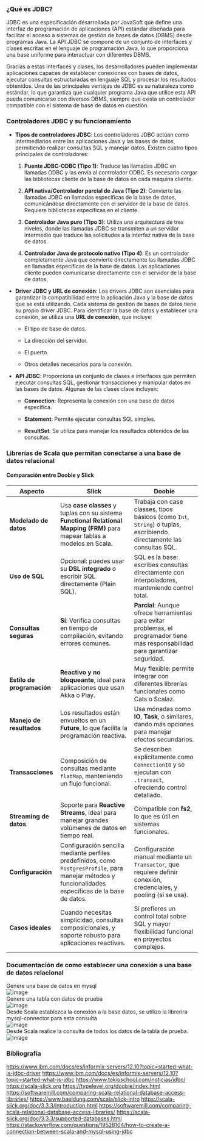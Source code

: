 ### **¿Qué es JDBC?**
JDBC es una especificación desarrollada por JavaSoft que define una interfaz de programación de aplicaciones (API) estándar diseñada para facilitar el acceso a sistemas de gestión de bases de datos (DBMS) desde programas Java. La API JDBC se compone de un conjunto de interfaces y clases escritas en el lenguaje de programación Java, lo que proporciona una base uniforme para interactuar con diferentes DBMS.

Gracias a estas interfaces y clases, los desarrolladores pueden implementar aplicaciones capaces de establecer conexiones con bases de datos, ejecutar consultas estructuradas en lenguaje SQL y procesar los resultados obtenidos. Una de las principales ventajas de JDBC es su naturaleza como estándar, lo que garantiza que cualquier programa Java que utilice esta API pueda comunicarse con diversos DBMS, siempre que exista un controlador compatible con el sistema de base de datos en cuestión.

### **Controladores JDBC y su funcionamiento**

-   **Tipos de controladores JDBC**: Los controladores JDBC actúan como intermediarios entre las aplicaciones Java y las bases de datos, permitiendo realizar consultas SQL y manejar datos. Existen cuatro tipos principales de controladores:
    
    1.  **Puente JDBC-ODBC (Tipo 1)**: Traduce las llamadas JDBC en llamadas ODBC y las envía al controlador ODBC. Es necesario cargar las bibliotecas cliente de la base de datos en cada máquina cliente.
        
    2.  **API nativa/Controlador parcial de Java (Tipo 2)**: Convierte las llamadas JDBC en llamadas específicas de la base de datos, comunicándose directamente con el servidor de la base de datos. Requiere bibliotecas específicas en el cliente.
        
    3.  **Controlador Java puro (Tipo 3)**: Utiliza una arquitectura de tres niveles, donde las llamadas JDBC se transmiten a un servidor intermedio que traduce las solicitudes a la interfaz nativa de la base de datos.
        
    4.  **Controlador Java de protocolo nativo (Tipo 4)**: Es un controlador completamente Java que convierte directamente las llamadas JDBC en llamadas específicas de la base de datos. Las aplicaciones cliente pueden comunicarse directamente con el servidor de la base de datos.
        
-   **Driver JDBC y URL de conexión**: Los drivers JDBC son esenciales para garantizar la compatibilidad entre la aplicación Java y la base de datos que se está utilizando. Cada sistema de gestión de bases de datos tiene su propio driver JDBC. Para identificar la base de datos y establecer una conexión, se utiliza una **URL de conexión**, que incluye:
    
    -   El tipo de base de datos.
        
    -   La dirección del servidor.
        
    -   El puerto.
        
    -   Otros detalles necesarios para la conexión.
        
-   **API JDBC**: Proporciona un conjunto de clases e interfaces que permiten ejecutar consultas SQL, gestionar transacciones y manipular datos en las bases de datos. Algunas de las clases clave incluyen:
    
    -   **Connection**: Representa la conexión con una base de datos específica.
        
    -   **Statement**: Permite ejecutar consultas SQL simples.
        
    -   **ResultSet**: Se utiliza para manejar los resultados obtenidos de las consultas.

### Librerías de Scala que permitan conectarse a una base de datos relacional
#### Comparación entre **Doobie** y **Slick**

| **Aspecto** | **Slick** | **Doobie** |
|---------------------------|-----------------------------------------------------------------------------------------------------------------------------------------------------------|-------------------------------------------------------------------------------------------------------------------------------------------------------------------------------------|
| **Modelado de datos** | Usa **case classes** y tuplas con su sistema **Functional Relational Mapping (FRM)** para mapear tablas a modelos en Scala. | Trabaja con case classes, tipos básicos (como `Int`, `String`) o tuplas, escribiendo directamente las consultas SQL. |
| **Uso de SQL** | Opcional: puedes usar su **DSL integrado** o escribir SQL directamente (Plain SQL). | SQL es la base: escribes consultas directamente con interpoladores, manteniendo control total. |
| **Consultas seguras** | **Sí**: Verifica consultas en tiempo de compilación, evitando errores comunes. | **Parcial**: Aunque ofrece herramientas para evitar problemas, el programador tiene más responsabilidad para garantizar seguridad. |
| **Estilo de programación**| **Reactivo y no bloqueante**, ideal para aplicaciones que usan Akka o Play. | Muy flexible: permite integrar con diferentes librerías funcionales como Cats o Scalaz. |
| **Manejo de resultados** | Los resultados están envueltos en un **Future**, lo que facilita la programación reactiva. | Usa mónadas como **IO**, **Task**, o similares, dando más opciones para manejar efectos secundarios. |
| **Transacciones** | Composición de consultas mediante `flatMap`, manteniendo un flujo funcional. | Se describen explícitamente como `ConnectionIO` y se ejecutan con `.transact`, ofreciendo control detallado. |
| **Streaming de datos** | Soporte para **Reactive Streams**, ideal para manejar grandes volúmenes de datos en tiempo real. | Compatible con **fs2**, lo que es útil en sistemas funcionales. |
| **Configuración** | Configuración sencilla mediante perfiles predefinidos, como `PostgresProfile`, para manejar métodos y funcionalidades específicas de la base de datos. | Configuración manual mediante un `Transactor`, que requiere definir conexión, credenciales, y pooling (si se usa). |
| **Casos ideales** | Cuando necesitas simplicidad, consultas composicionales, y soporte robusto para aplicaciones reactivas. | Si prefieres un control total sobre SQL y mayor flexibilidad funcional en proyectos complejos.
### Documentación de como establecer una conexión a una base de datos relacional
Genere una base de datos en mysql <br>
![image](https://github.com/user-attachments/assets/bc7da9cc-973c-44d6-a511-7e76106df688)<br>
Genere una tabla con datos de prueba <br>
![image](https://github.com/user-attachments/assets/5c2e7a76-03cf-48fe-ad26-e7caaed1f489) <br>
Desde Scala establezca la conexión a la base datos, se utilizo la librerira mysql-connector para esta consulta <br>
![image](https://github.com/user-attachments/assets/949c0cb9-6791-46b6-8005-a77c08175357) <br>
Desde Scala realice la consulta de todos los datos de la tabla de prueba.  <br>
![image](https://github.com/user-attachments/assets/becdfa45-2e73-485a-8384-6ac8bd0405c5)


### Bibliografía 
https://www.ibm.com/docs/es/informix-servers/12.10?topic=started-what-is-jdbc-driver
https://www.ibm.com/docs/es/informix-servers/12.10?topic=started-what-is-jdbc
https://www.tokioschool.com/noticias/jdbc/
https://scala-slick.org
https://typelevel.org/doobie/index.html
https://softwaremill.com/comparing-scala-relational-database-access-libraries/
https://www.baeldung.com/scala/slick-intro
https://scala-slick.org/doc/3.3.3/introduction.html
https://softwaremill.com/comparing-scala-relational-database-access-libraries/
https://scala-slick.org/doc/3.3.3/supported-databases.html
https://stackoverflow.com/questions/19528104/how-to-create-a-connection-between-scala-and-mysql-using-jdbc
